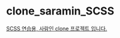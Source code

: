 # clone_saramin_SCSS

<a href="https://zooioioq.github.io/clone_saramin_SCSS" target="_blank"> SCSS 연습용, 사람인 clone 프로젝트 입니다. </a>
